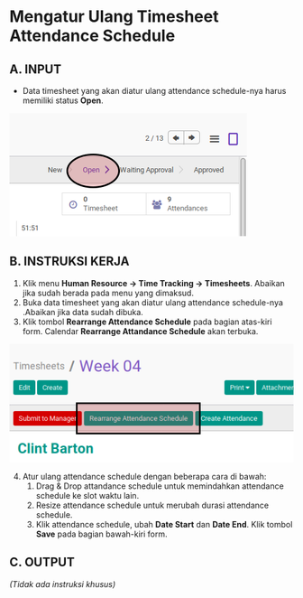 # Mengatur Ulang Timesheet Attendance Schedule

## A. INPUT

* Data timesheet yang akan diatur ulang attendance schedule-nya harus memiliki status **Open**.

![](../../img/timesheet/status-open.png)

## B. INSTRUKSI KERJA

1. Klik menu **Human Resource -> Time Tracking -> Timesheets**. Abaikan jika sudah berada pada menu yang dimaksud.
2. Buka data timesheet yang akan diatur ulang attendance schedule-nya .Abaikan jika data sudah dibuka.
3. Klik tombol **Rearrange Attendance Schedule** pada bagian atas-kiri form. Calendar **Rearrange Attandance Schedule** akan terbuka.

![](../../img/timesheet/tombol-rearrange-attendance-schedule.png)

4. Atur ulang attendance schedule dengan beberapa cara di bawah:
    1. Drag & Drop attandance schedule untuk memindahkan attendance schedule ke slot waktu lain.
    2. Resize attendance schedule untuk merubah durasi attendance schedule.
    3. Klik attendance schedule, ubah **Date Start** dan **Date End**. Klik tombol **Save** pada bagian bawah-kiri form.

## C. OUTPUT

*(Tidak ada instruksi khusus)*
